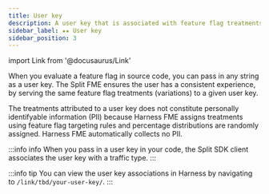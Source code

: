 ```yaml
---
title: User key
description: A user key that is associated with feature flag treatments (variations)
sidebar_label: ★★ User key
sidebar_position: 3
---
```

import Link from '@docusaurus/Link'

When you evaluate a feature flag in source code, you can pass in any string as a user key. The Split FME ensures the user has a consistent experience, by serving the same feature flag treatments (variations) to a given user key. 

The treatments attributed to a user key does not constitute personally identifyable information (PII) because Harness FME assigns treatments using feature flag targeting rules and percentage distributions are randomly assigned. Harness FME automatically collects no PII.

:::info info
When you pass in a user key in your code, the Split SDK client associates the user key with a <Link to="traffic-type">traffic type</Link>.
:::

:::info tip
You can view the user key associations in Harness by navigating to `/link/tbd/your-user-key/`.
:::